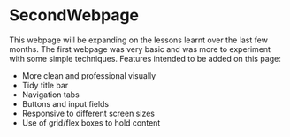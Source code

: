 # SecondWebpage
This webpage will be expanding on the lessons learnt over the last few months. The first webpage was very basic and was more to experiment with some simple techniques. Features intended to be added on this page: 
- More clean and professional visually
- Tidy title bar
- Navigation tabs
- Buttons and input fields
- Responsive to different screen sizes
- Use of grid/flex boxes to hold content